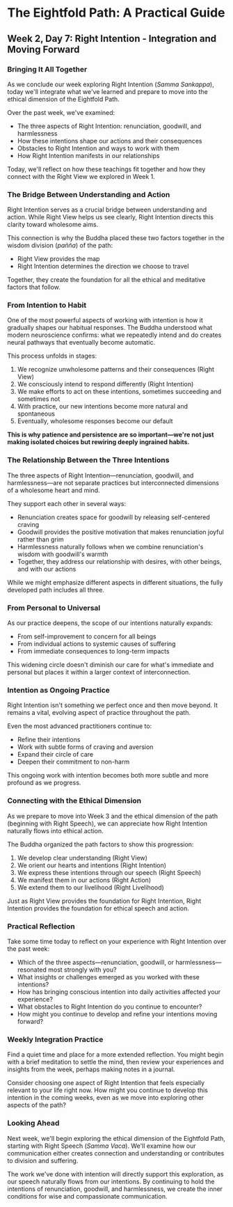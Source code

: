 # The Eightfold Path: A Practical Guide
## Week 2, Day 7: Right Intention - Integration and Moving Forward

### Bringing It All Together

As we conclude our week exploring Right Intention (*Samma Sankappa*), today we'll integrate what we've learned and prepare to move into the ethical dimension of the Eightfold Path.

Over the past week, we've examined:
- The three aspects of Right Intention: renunciation, goodwill, and harmlessness
- How these intentions shape our actions and their consequences
- Obstacles to Right Intention and ways to work with them
- How Right Intention manifests in our relationships

Today, we'll reflect on how these teachings fit together and how they connect with the Right View we explored in Week 1.

### The Bridge Between Understanding and Action

Right Intention serves as a crucial bridge between understanding and action. While Right View helps us see clearly, Right Intention directs this clarity toward wholesome aims.

This connection is why the Buddha placed these two factors together in the wisdom division (*pañña*) of the path:
- Right View provides the map
- Right Intention determines the direction we choose to travel

Together, they create the foundation for all the ethical and meditative factors that follow.

### From Intention to Habit

One of the most powerful aspects of working with intention is how it gradually shapes our habitual responses. The Buddha understood what modern neuroscience confirms: what we repeatedly intend and do creates neural pathways that eventually become automatic.

This process unfolds in stages:
1. We recognize unwholesome patterns and their consequences (Right View)
2. We consciously intend to respond differently (Right Intention)
3. We make efforts to act on these intentions, sometimes succeeding and sometimes not
4. With practice, our new intentions become more natural and spontaneous
5. Eventually, wholesome responses become our default

**This is why patience and persistence are so important—we're not just making isolated choices but rewiring deeply ingrained habits.**

### The Relationship Between the Three Intentions

The three aspects of Right Intention—renunciation, goodwill, and harmlessness—are not separate practices but interconnected dimensions of a wholesome heart and mind.

They support each other in several ways:
- Renunciation creates space for goodwill by releasing self-centered craving
- Goodwill provides the positive motivation that makes renunciation joyful rather than grim
- Harmlessness naturally follows when we combine renunciation's wisdom with goodwill's warmth
- Together, they address our relationship with desires, with other beings, and with our actions

While we might emphasize different aspects in different situations, the fully developed path includes all three.

### From Personal to Universal

As our practice deepens, the scope of our intentions naturally expands:
- From self-improvement to concern for all beings
- From individual actions to systemic causes of suffering
- From immediate consequences to long-term impacts

This widening circle doesn't diminish our care for what's immediate and personal but places it within a larger context of interconnection.

### Intention as Ongoing Practice

Right Intention isn't something we perfect once and then move beyond. It remains a vital, evolving aspect of practice throughout the path.

Even the most advanced practitioners continue to:
- Refine their intentions
- Work with subtle forms of craving and aversion
- Expand their circle of care
- Deepen their commitment to non-harm

This ongoing work with intention becomes both more subtle and more profound as we progress.

### Connecting with the Ethical Dimension

As we prepare to move into Week 3 and the ethical dimension of the path (beginning with Right Speech), we can appreciate how Right Intention naturally flows into ethical action.

The Buddha organized the path factors to show this progression:
1. We develop clear understanding (Right View)
2. We orient our hearts and intentions (Right Intention)
3. We express these intentions through our speech (Right Speech)
4. We manifest them in our actions (Right Action)
5. We extend them to our livelihood (Right Livelihood)

Just as Right View provides the foundation for Right Intention, Right Intention provides the foundation for ethical speech and action.

### Practical Reflection

Take some time today to reflect on your experience with Right Intention over the past week:
- Which of the three aspects—renunciation, goodwill, or harmlessness—resonated most strongly with you?
- What insights or challenges emerged as you worked with these intentions?
- How has bringing conscious intention into daily activities affected your experience?
- What obstacles to Right Intention do you continue to encounter?
- How might you continue to develop and refine your intentions moving forward?

### Weekly Integration Practice

Find a quiet time and place for a more extended reflection. You might begin with a brief meditation to settle the mind, then review your experiences and insights from the week, perhaps making notes in a journal.

Consider choosing one aspect of Right Intention that feels especially relevant to your life right now. How might you continue to develop this intention in the coming weeks, even as we move into exploring other aspects of the path?

### Looking Ahead

Next week, we'll begin exploring the ethical dimension of the Eightfold Path, starting with Right Speech (*Samma Vaca*). We'll examine how our communication either creates connection and understanding or contributes to division and suffering.

The work we've done with intention will directly support this exploration, as our speech naturally flows from our intentions. By continuing to hold the intentions of renunciation, goodwill, and harmlessness, we create the inner conditions for wise and compassionate communication.